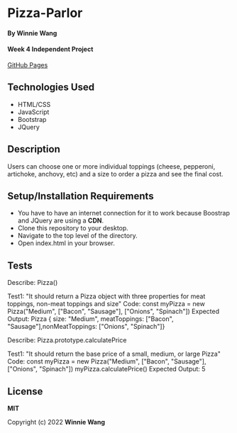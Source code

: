 # Pizza-Parlor

#### By **Winnie Wang**

#### Week 4 Independent Project

[GitHub Pages]()

## Technologies Used

- HTML/CSS
- JavaScript
- Bootstrap
- JQuery

## Description

Users can choose one or more individual toppings (cheese, pepperoni, artichoke, anchovy, etc) and a size to order a pizza and see the final cost.

## Setup/Installation Requirements

- You have to have an internet connection for it to work because Boostrap and JQuery are using a **CDN**.
- Clone this repository to your desktop.
- Navigate to the top level of the directory.
- Open index.html in your browser.

## Tests

Describe: Pizza()

Test1: "It should return a Pizza object with three properties for meat toppings, non-meat toppings and size"
Code: const myPizza = new Pizza("Medium", ["Bacon", "Sausage"], ["Onions", "Spinach"])
Expected Output: Pizza { size: "Medium", meatToppings: ["Bacon", "Sausage"],nonMeatToppings: ["Onions", "Spinach"]}

Describe: Pizza.prototype.calculatePrice

Test1: "It should return the base price of a small, medium, or large Pizza"
Code: const myPizza = new Pizza("Medium", ["Bacon", "Sausage"], ["Onions", "Spinach"])
myPizza.calculatePrice()
Expected Output: 5

## License

**MIT**

Copyright (c) 2022 **Winnie Wang**
